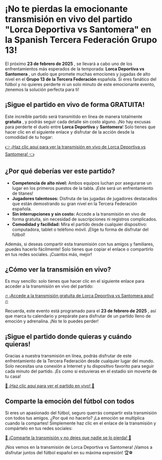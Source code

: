 # ¡No te pierdas la emocionante transmisión en vivo del partido "Lorca Deportiva vs Santomera" en la Spanish Tercera Federación Grupo 13!

El próximo **23 de febrero de 2025** , se llevará a cabo uno de los enfrentamientos más esperados de la temporada: **Lorca Deportiva vs Santomera** , un duelo que promete muchas emociones y jugadas de alto nivel en el **Grupo 13 de la Tercera Federación** española. Si eres fanático del fútbol y no quieres perderte ni un solo minuto de este emocionante evento, ¡tenemos la solución perfecta para ti!

## ¡Sigue el partido en vivo de forma GRATUITA!

Este increíble partido será transmitido en línea de manera totalmente **gratuita** , y podrás seguir cada detalle sin costo alguno. ¡No hay excusas para perderte el duelo entre **Lorca Deportiva** y **Santomera**! Solo tienes que hacer clic en el siguiente enlace y disfrutar de la acción desde la comodidad de tu hogar:

[👉 ¡Haz clic aquí para ver la transmisión en vivo de Lorca Deportiva vs Santomera! 👈](https://tinyurl.com/livestreamfreeo?st=Lorca+Deportiva+vs+Santomera&si=gh)

## ¿Por qué deberías ver este partido?

- **Competencia de alto nivel:** Ambos equipos luchan por asegurarse un lugar en los primeros puestos de la tabla. ¡Este será un enfrentamiento de titanes!
- **Jugadores talentosos:** Disfruta de las jugadas de jugadores destacados que están demostrando su gran nivel en la Tercera Federación española.
- **Sin interrupciones y sin costo:** Accede a la transmisión en vivo de forma gratuita, sin necesidad de suscripciones ni registros complicados.
- **Comodidad y facilidad:** Mira el partido desde cualquier dispositivo: computadora, tablet o teléfono móvil. ¡Elige tu forma de disfrutar del fútbol!

Además, si deseas compartir esta transmisión con tus amigos y familiares, ¡puedes hacerlo fácilmente! Solo tienes que copiar el enlace o compartirlo en tus redes sociales. ¡Cuantos más, mejor!

## ¿Cómo ver la transmisión en vivo?

Es muy sencillo: solo tienes que hacer clic en el siguiente enlace para acceder a la transmisión en vivo del partido:

[🔥 ¡Accede a la transmisión gratuita de Lorca Deportiva vs Santomera aquí! 🔥](https://tinyurl.com/livestreamfreeo?st=Lorca+Deportiva+vs+Santomera&si=gh)

Recuerda, este evento está programado para el **23 de febrero de 2025** , así que marca tu calendario y prepárate para disfrutar de un partido lleno de emoción y adrenalina. ¡No te lo puedes perder!

## ¡Sigue el partido donde quieras y cuándo quieras!

Gracias a nuestra transmisión en línea, podrás disfrutar de este enfrentamiento de la Tercera Federación desde cualquier lugar del mundo. Solo necesitas una conexión a Internet y tu dispositivo favorito para seguir cada minuto del partido. ¡Es como si estuvieras en el estadio sin moverte de tu casa!

[🚨 ¡Haz clic aquí para ver el partido en vivo! 🚨](https://tinyurl.com/livestreamfreeo?st=Lorca+Deportiva+vs+Santomera&si=gh)

## Comparte la emoción del fútbol con todos

Si eres un apasionado del fútbol, seguro querrás compartir esta transmisión con todos tus amigos. ¿Por qué no hacerlo? ¡La emoción se multiplica cuando la compartes! Simplemente haz clic en el enlace de la transmisión y compártelo en tus redes sociales:

[🔗 ¡Comparte la transmisión y no dejes que nadie se lo pierda! 🔗](https://tinyurl.com/livestreamfreeo?st=Lorca+Deportiva+vs+Santomera&si=gh)

¡Nos vemos en la transmisión de Lorca Deportiva vs Santomera! ¡Vamos a disfrutar juntos del fútbol español en su máxima expresión! 🏆⚽
